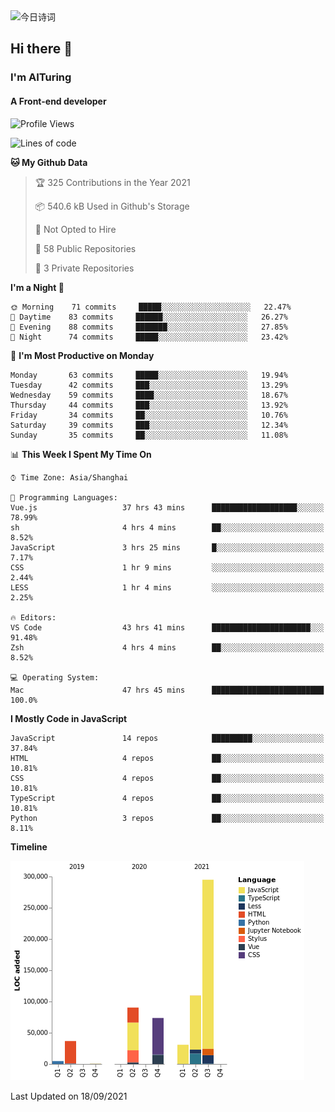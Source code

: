 <img alt="今日诗词" src="https://v2.jinrishici.com/one.svg?font-size=30&spacing=2&color=skyblue" style="max-width:100%; display: block; margin: 0 auto;">

## Hi there 👋
### I'm AITuring
#### A Front-end developer

<!-- <img src="./dhx.gif" width="400px"/> -->

<!--START_SECTION:waka-->
![Profile Views](http://img.shields.io/badge/Profile%20Views-0-blue)

![Lines of code](https://img.shields.io/badge/From%20Hello%20World%20I%27ve%20Written-641245%20lines%20of%20code-blue)

**🐱 My Github Data** 

> 🏆 325 Contributions in the Year 2021
 > 
> 📦 540.6 kB Used in Github's Storage 
 > 
> 🚫 Not Opted to Hire
 > 
> 📜 58 Public Repositories 
 > 
> 🔑 3 Private Repositories  
 > 
**I'm a Night 🦉** 

```text
🌞 Morning    71 commits     █████░░░░░░░░░░░░░░░░░░░░   22.47% 
🌆 Daytime    83 commits     ██████░░░░░░░░░░░░░░░░░░░   26.27% 
🌃 Evening    88 commits     ███████░░░░░░░░░░░░░░░░░░   27.85% 
🌙 Night      74 commits     █████░░░░░░░░░░░░░░░░░░░░   23.42%

```
📅 **I'm Most Productive on Monday** 

```text
Monday       63 commits     █████░░░░░░░░░░░░░░░░░░░░   19.94% 
Tuesday      42 commits     ███░░░░░░░░░░░░░░░░░░░░░░   13.29% 
Wednesday    59 commits     ████░░░░░░░░░░░░░░░░░░░░░   18.67% 
Thursday     44 commits     ███░░░░░░░░░░░░░░░░░░░░░░   13.92% 
Friday       34 commits     ██░░░░░░░░░░░░░░░░░░░░░░░   10.76% 
Saturday     39 commits     ███░░░░░░░░░░░░░░░░░░░░░░   12.34% 
Sunday       35 commits     ██░░░░░░░░░░░░░░░░░░░░░░░   11.08%

```


📊 **This Week I Spent My Time On** 

```text
⌚︎ Time Zone: Asia/Shanghai

💬 Programming Languages: 
Vue.js                   37 hrs 43 mins      ███████████████████░░░░░░   78.99% 
sh                       4 hrs 4 mins        ██░░░░░░░░░░░░░░░░░░░░░░░   8.52% 
JavaScript               3 hrs 25 mins       █░░░░░░░░░░░░░░░░░░░░░░░░   7.17% 
CSS                      1 hr 9 mins         ░░░░░░░░░░░░░░░░░░░░░░░░░   2.44% 
LESS                     1 hr 4 mins         ░░░░░░░░░░░░░░░░░░░░░░░░░   2.25%

🔥 Editors: 
VS Code                  43 hrs 41 mins      ██████████████████████░░░   91.48% 
Zsh                      4 hrs 4 mins        ██░░░░░░░░░░░░░░░░░░░░░░░   8.52%

💻 Operating System: 
Mac                      47 hrs 45 mins      █████████████████████████   100.0%

```

**I Mostly Code in JavaScript** 

```text
JavaScript               14 repos            █████████░░░░░░░░░░░░░░░░   37.84% 
HTML                     4 repos             ██░░░░░░░░░░░░░░░░░░░░░░░   10.81% 
CSS                      4 repos             ██░░░░░░░░░░░░░░░░░░░░░░░   10.81% 
TypeScript               4 repos             ██░░░░░░░░░░░░░░░░░░░░░░░   10.81% 
Python                   3 repos             ██░░░░░░░░░░░░░░░░░░░░░░░   8.11%

```


**Timeline**

![Chart not found](https://raw.githubusercontent.com/AITuring/AITuring/main/charts/bar_graph.png) 


 Last Updated on 18/09/2021
<!--END_SECTION:waka-->


